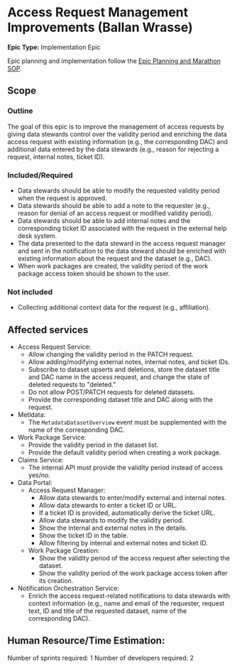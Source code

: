 # Access Request Management Improvements (Ballan Wrasse)

**Epic Type:** Implementation Epic

Epic planning and implementation follow the
[Epic Planning and Marathon SOP](https://ghga.pages.hzdr.de/internal.ghga.de/main/sops/development/epic_planning/).

## Scope

### Outline

The goal of this epic is to improve the management of access requests by giving
data stewards control over the validity period and enriching the data access request with existing information (e.g., the corresponding DAC) and additional data entered
by the data stewards (e.g., reason for rejecting a request, internal notes, ticket ID).

### Included/Required

- Data stewards should be able to modify the requested validity period
  when the request is approved.
- Data stewards should be able to add a note to the requester
  (e.g., reason for denial of an access request or modified validity period).
- Data stewards should be able to add internal notes and the corresponding ticket ID
  associated with the request in the external help desk system.
- The data presented to the data steward in the access request manager
  and sent in the notification to the data steward should be enriched
  with existing information about the request and the dataset (e.g., DAC).
- When work packages are created, the validity period of the work package
  access token should be shown to the user.

### Not included

- Collecting additional context data for the request (e.g., affiliation).

## Affected services

- Access Request Service:
  - Allow changing the validity period in the PATCH request.
  - Allow adding/modifying external notes, internal notes, and ticket IDs.
  - Subscribe to dataset upserts and deletions, store the dataset title and DAC name
    in the access request, and change the state of deleted requests to "deleted."
  - Do not allow POST/PATCH requests for deleted datasets.
  - Provide the corresponding dataset title and DAC along with the request.
- Metldata:
  - The `MetadataDatasetOverview` event must be supplemented
    with the name of the corresponding DAC.
- Work Package Service:
  - Provide the validity period in the dataset list.
  - Provide the default validity period when creating a work package.
- Claims Service:
  - The internal API must provide the validity period instead of access yes/no.
- Data Portal:
  - Access Request Manager:
    - Allow data stewards to enter/modify external and internal notes.
    - Allow data stewards to enter a ticket ID or URL.
    - If a ticket ID is provided, automatically derive the ticket URL.
    - Allow data stewards to modify the validity period.
    - Show the internal and external notes in the details.
    - Show the ticket ID in the table.
    - Allow filtering by internal and external notes and ticket ID.
  - Work Package Creation:
    - Show the validity period of the access request after selecting the dataset.
    - Show the validity period of the work package access token after its creation.
- Notification Orchestration Service:
  - Enrich the access request-related notifications to data stewards
    with context information (e.g., name and email of the requester, request text,
    ID and title of the requested dataset, name of the corresponding DAC).

## Human Resource/Time Estimation:

Number of sprints required: 1
Number of developers required: 2

